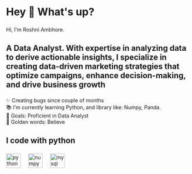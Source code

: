 <h1 align="left">Hey 👋 What's up?</h1>

###

<p align="left">Hi, I'm Roshni Ambhore.</p>

###

<h2 align="left">A Data Analyst. With expertise in analyzing data to derive actionable insights, I specialize in creating data-driven marketing strategies that optimize campaigns, enhance decision-making, and drive business growth</h2>

###

<p align="left">✨ Creating bugs since couple of months <br>📚 I'm currently learning Python, and library like: Numpy, Panda.<br>🎯 Goals: Proficient in Data Analyst<br>🎲 Golden words: Believe</p>

###

<h2 align="left">I code with python</h2>

###

<div align="left">
  <img src="https://cdn.jsdelivr.net/gh/devicons/devicon/icons/python/python-original.svg" height="40" alt="python logo"  />
  <img width="12" />
  <img src="https://cdn.jsdelivr.net/gh/devicons/devicon/icons/numpy/numpy-original.svg" height="40" alt="numpy logo"  />
  <img width="12" />
  <img src="https://cdn.jsdelivr.net/gh/devicons/devicon/icons/mysql/mysql-original.svg" height="40" alt="mysql logo"  />
</div>

###
